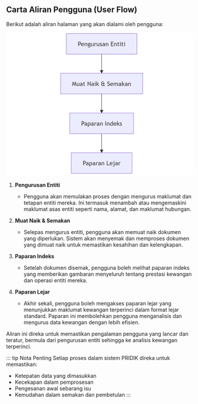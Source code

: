 ## Carta Aliran Pengguna (User Flow)

Berikut adalah aliran halaman yang akan dialami oleh pengguna:

<img src="./image/carta-alir-pengguna/image.png" alt="Langkah-langkah Muat Naik" width="800">

1. **Pengurusan Entiti**
   - Pengguna akan memulakan proses dengan mengurus maklumat dan tetapan entiti mereka. Ini termasuk menambah atau mengemaskini maklumat asas entiti seperti nama, alamat, dan maklumat hubungan.

2. **Muat Naik & Semakan**
   - Selepas mengurus entiti, pengguna akan memuat naik dokumen yang diperlukan. Sistem akan menyemak dan memproses dokumen yang dimuat naik untuk memastikan kesahihan dan kelengkapan.

3. **Paparan Indeks**
   - Setelah dokumen disemak, pengguna boleh melihat paparan indeks yang memberikan gambaran menyeluruh tentang prestasi kewangan dan operasi entiti mereka.

4. **Paparan Lejar**
   - Akhir sekali, pengguna boleh mengakses paparan lejar yang menunjukkan maklumat kewangan terperinci dalam format lejar standard. Paparan ini membolehkan pengguna menganalisis dan mengurus data kewangan dengan lebih efisien.

Aliran ini direka untuk memastikan pengalaman pengguna yang lancar dan teratur, bermula dari pengurusan entiti sehingga ke analisis kewangan terperinci.

::: tip Nota Penting
Setiap proses dalam sistem PRIDIK direka untuk memastikan:
- Ketepatan data yang dimasukkan
- Kecekapan dalam pemprosesan
- Pengesanan awal sebarang isu
- Kemudahan dalam semakan dan pembetulan
:::